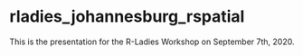# rladies_johannesburg_rspatial
This is the presentation for the R-Ladies Workshop on September 7th, 2020.
